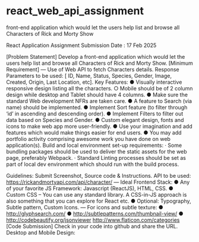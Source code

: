 # react_web_api_assignment
front-end application which would let the users help list and browse all Characters of Rick and Morty Show


React Application Assignment  						Submission Date :  17 Feb 2025


[Problem Statement]
Develop a front-end application which would let the users help list and browse all Characters of Rick and Morty Show.
[Minimum Requirement]
— Use of Web API to fetch Characters details.
Response Parameters to be used:
[ ID, Name, Status, Species, Gender, Image, Created, Origin, Last Location, etc].
Key Features:
● Visually interactive responsive design listing all the characters.
○ Mobile should be of 2 column design while desktop and Tablet should have 4 columns.
● Make sure the standard Web development NFRs are taken care.
● A feature to Search (via name) should be implemented.
● Implement Sort feature (to filter through ‘id’ in ascending and descending order).
● Implement Filters to filter out data based on Species and Gender.
● Custom elegant design, fonts and icons to make web app more user-friendly.
● Use your imagination and add features which would make things easier for end users.
● You may add portfolio activity comprising awesome work you have done on web application(s).
Build and local environment set-up requirements:
· Some bundling packages should be used to deliver the static assets for the web page, preferably Webpack.
· Standard Linting processes should be set as part of local dev environment which should run with the build process.
 

Guidelines:
Submit Screenshot, Source code & Instructions.
API to be used: https://rickandmortyapi.com/api/character/ 
— Ideal Frontend Stack:
● Any of your favorite JS Framework: Javascript (ReactJS), HTML, CSS.
● Custom CSS – You can use any standard library. A CSS-in-JS approach is also something that you can explore for React etc.
● Optional: Typography, Subtle pattern, Custom Icons.
— For icons and subtle texture:
● http://glyphsearch.com/
● http://subtlepatterns.com/thumbnail-view/
● http://codebeautify.org/jsonviewer
http://www.flaticon.com/categories
[Code Submission]
Check in your code into github and share the URL.
Desktop and Mobile Design:
 

 

